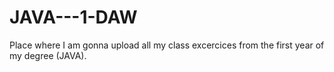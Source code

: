 # JAVA---1-DAW
Place where I am gonna upload all my class excercices from the first year of my degree (JAVA).
